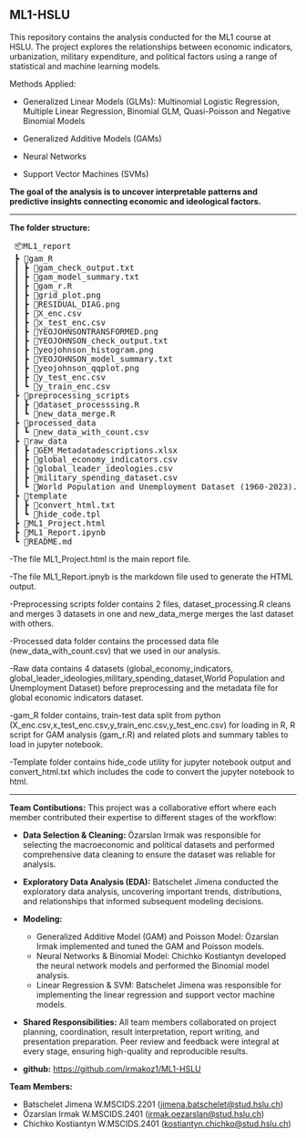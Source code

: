 ML1-HSLU
-----------------------------------------------------------------------------------------------------------------------------------------------------------------------------------
This repository contains the analysis conducted for the ML1 course at HSLU. The project explores the relationships between economic indicators, urbanization, military expenditure, and political factors using a range of statistical and machine learning models.

 Methods Applied:
- Generalized Linear Models (GLMs): Multinomial Logistic Regression, Multiple Linear Regression, Binomial GLM, Quasi-Poisson and Negative Binomial Models

- Generalized Additive Models (GAMs)

- Neural Networks

- Support Vector Machines (SVMs)

**The goal of the analysis is to uncover interpretable patterns and predictive insights connecting economic and ideological factors.**

-----------------------------------------------------------------------------------------------------------------------------------------------

**The folder structure:**


<pre> 📦ML1_report
 ┣ 📂gam_R
 ┃ ┣ 📜gam_check_output.txt
 ┃ ┣ 📜gam_model_summary.txt
 ┃ ┣ 📜gam_r.R
 ┃ ┣ 📜grid_plot.png
 ┃ ┣ 📜RESIDUAL_DIAG.png
 ┃ ┣ 📜X_enc.csv
 ┃ ┣ 📜x_test_enc.csv
 ┃ ┣ 📜YEOJOHNSONTRANSFORMED.png
 ┃ ┣ 📜YEOJOHNSON_check_output.txt
 ┃ ┣ 📜yeojohnson_histogram.png
 ┃ ┣ 📜YEOJOHNSON_model_summary.txt
 ┃ ┣ 📜yeojohnson_qqplot.png
 ┃ ┣ 📜y_test_enc.csv
 ┃ ┗ 📜y_train_enc.csv
 ┣ 📂preprocessing_scripts
 ┃ ┣ 📜dataset_processsing.R
 ┃ ┗ 📜new_data_merge.R
 ┣ 📂processed_data
 ┃ ┗ 📜new_data_with_count.csv
 ┣ 📂raw_data
 ┃ ┣ 📜GEM_Metadatadescriptions.xlsx
 ┃ ┣ 📜global_economy_indicators.csv
 ┃ ┣ 📜global_leader_ideologies.csv
 ┃ ┣ 📜military_spending_dataset.csv
 ┃ ┗ 📜World Population and Unemployment Dataset (1960-2023).csv
 ┣ 📂template
 ┃ ┣ 📜convert_html.txt
 ┃ ┗ 📜hide_code.tpl
 ┣ 📜ML1_Project.html
 ┣ 📜ML1_Report.ipynb
 ┗ 📜README.md </pre>


-The file ML1_Project.html is the main report file.

-The file ML1_Report.ipnyb is the markdown file used to generate the HTML output.

-Preprocessing scripts folder contains 2 files, dataset_processing.R cleans and merges 3 datasets in one and new_data_merge merges the last dataset with others.

-Processed data folder contains the processed data file (new_data_with_count.csv) that we used in our analysis.

-Raw data contains 4 datasets (global_economy_indicators, global_leader_ideologies,military_spending_dataset,World Population and Unemployment Dataset) before preprocessing and the metadata file for global economic indicators dataset.

-gam_R folder contains, train-test data split from python (X_enc.csv,x_test_enc.csv,y_train_enc.csv,y_test_enc.csv) for loading in R, R script for GAM analysis (gam_r.R) and related plots and summary tables to load in jupyter notebook.

-Template folder contains hide_code utility for jupyter notebook output and convert_html.txt which includes the code to convert the jupyter notebook to html.

---------------------------------------------------------------------------
**Team Contibutions:**
This project was a collaborative effort where each member contributed their expertise to different stages of the workflow:

- **Data Selection & Cleaning:**
  Özarslan Irmak was responsible for selecting the macroeconomic and political datasets and performed comprehensive data cleaning to ensure the dataset was reliable for analysis.

- **Exploratory Data Analysis (EDA):**
  Batschelet Jimena conducted the exploratory data analysis, uncovering important trends, distributions, and relationships that informed subsequent modeling decisions.

- **Modeling:**
    - Generalized Additive Model (GAM) and Poisson Model: Özarslan Irmak implemented and tuned the GAM and Poisson models.
    - Neural Networks & Binomial Model: Chichko Kostiantyn developed the neural network models and performed the Binomial model analysis.
    - Linear Regression & SVM: Batschelet Jimena was responsible for implementing the linear regression and support vector machine models.

- **Shared Responsibilities:**
  All team members collaborated on project planning, coordination, result interpretation, report writing, and presentation preparation. Peer review and feedback were integral at every stage, ensuring high-quality and reproducible results.

-  **github:** https://github.com/irmakoz1/ML1-HSLU

**Team Members:**
- Batschelet Jimena W.MSCIDS.2201 (<jimena.batschelet@stud.hslu.ch>)
- Özarslan Irmak W.MSCIDS.2401 (<irmak.oezarslan@stud.hslu.ch>)
- Chichko Kostiantyn W.MSCIDS.2401 (<kostiantyn.chichko@stud.hslu.ch>)


